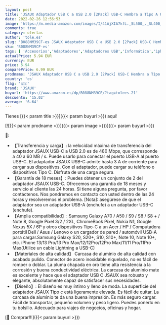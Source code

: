```yaml
---
layout: post
title: 'JSAUX Adaptador USB C a USB 2.0 [2Pack] USB-C Hembra a Tipo A USB Macho Adaptador Carga Rápida Compatible para iPhone 13/12/11  Samsung A70/A50/S21/S20/S10 y Otros USB C Dispositivos-Gris'
date: 2022-02-26 12:56:53
image: 'https://m.media-amazon.com/images/I/41AjXIA7kfL._SL500_._SL400_.jpg'
comments: true
category: ofertas
author: 'tole.es'
slug: 'B088NM39CF-es JSAUX Adaptador USB C a USB 2.0 [2Pack] USB-C Hembra a...'
sku: 'B088NM39CF-es'
tags: [ 'Accesorios','Adaptadores','Adaptadores USB','Informática','iphone','jsaux', ]
actualPrice: 5.94 EUR
currency: EUR
price: 5.94
comparePrice: 6.99 EUR
prodname: 'JSAUX Adaptador USB C a USB 2.0 [2Pack] USB-C Hembra a Tipo A USB Macho Adaptador Carga Rápida Compatible para iPhone 13/12/11  Samsung A70/A50/S21/S20/S10 y Otros USB C Dispositivos-Gris'
country: 'es'
flag: '🇪🇸'
brand: 'JSAUX'
buyurl: 'https://www.amazon.es/dp/B088NM39CF/?tag=tolees-21'
descuento: '15.02'
average: '6.64'
---
```


Tienes [{{< param title >}}]({{< param buyurl >}}) aqui!

[![{{< param prodname >}}]({{< param image >}})]({{< param buyurl >}})

🔎:

- 【Transferencia y carga】: la velocidad máxima de transferencia del adaptador JSAUX USB-C a USB 2.0 es de 480 Mbps, que corresponde a 40 a 60 MB / s. Puede usarlo para conectar el puerto USB-A al puerto USB-C. El adaptador JSAUX USB-C admite hasta 3 A de corriente para cargar sus dispositivos. Con el adaptador, puede cargar su teléfono o dispositivos Tipo C. Disfruta de una carga segura.
- 【Garantía de 18 meses】: Puedes obtener un conjunto de 2 del adaptador JSAUX USB-C. Ofrecemos una garantía de 18 meses y servicio al cliente las 24 horas. Si tiene alguna pregunta, por favor contáctenos. Nos pondremos en contacto con usted dentro de las 24 horas y resolveremos el problema. [Nota]: asegúrese de que el adaptador sea un adaptador USB-A (enchufe) a un adaptador USB-C (enchufe).
- 【Amplia compatibilidad】: Samsung Galaxy A70 / A50 / S9 / S8 / S8 + / Note 8, Google Pixel 3/2 / 2XL, ChromeBook Pixel, Nokia N1, Google Nexus 5X / 6P y otros dispositivos Tipo-C a un Acer / HP / Computadora portátil Dell / Asus / Lenovo o un cargador de pared / automóvil USB-A para cargar.Samsung Galaxy S20, S20+, S10, S10+, Note 10, Note 10+, etc. iPhone 13/13 Pro/13 Pro Max/12/12Pro/12Pro Max/11/11 Pro/11Pro Max(Utilice un cable Lightning a USB-C)
- 【Materiales de alta calidad】 Carcasa de aluminio de alta calidad con acabado pulido. Conector de acero inoxidable niquelado, no es fácil de romper o doblar. La pluma chapada en oro tiene alta resistencia a la corrosión y buena conductividad eléctrica. La carcasa de aluminio mate es excelente y hace que el adaptador USB C JSAUX sea robusto y elegante, absolutamente capaz de satisfacer sus necesidades.
- 【Diseño】: El diseño es muy íntimo y lleno de moda. La superficie del adaptador JSAUX Tipo c está ligeramente elevada. Es fácil de quitar. La carcasa de aluminio te da una buena impresión. Es más seguro cargar. Fácil de transportar, pequeño volumen y peso ligero. Puedes ponerlo en tu bolsillo. Adecuado para viajes de negocios, oficinas y hogar.

[🛒 Comprar!!!]({{< param buyurl >}})
